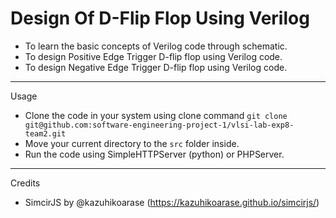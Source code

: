 # Design Of D-Flip Flop Using Verilog

- To learn the basic concepts of Verilog code through schematic.
- To design Positive Edge Trigger D-flip flop using Verilog code. 
- To design Negative Edge Trigger D-flip flop using Verilog code.

----------------------

Usage

- Clone the code in your system using clone command `git clone git@github.com:software-engineering-project-1/vlsi-lab-exp8-team2.git`
- Move your current directory to the `src` folder inside.
- Run the code using SimpleHTTPServer (python) or PHPServer.


----------------------

Credits

- SimcirJS by @kazuhikoarase (https://kazuhikoarase.github.io/simcirjs/)
